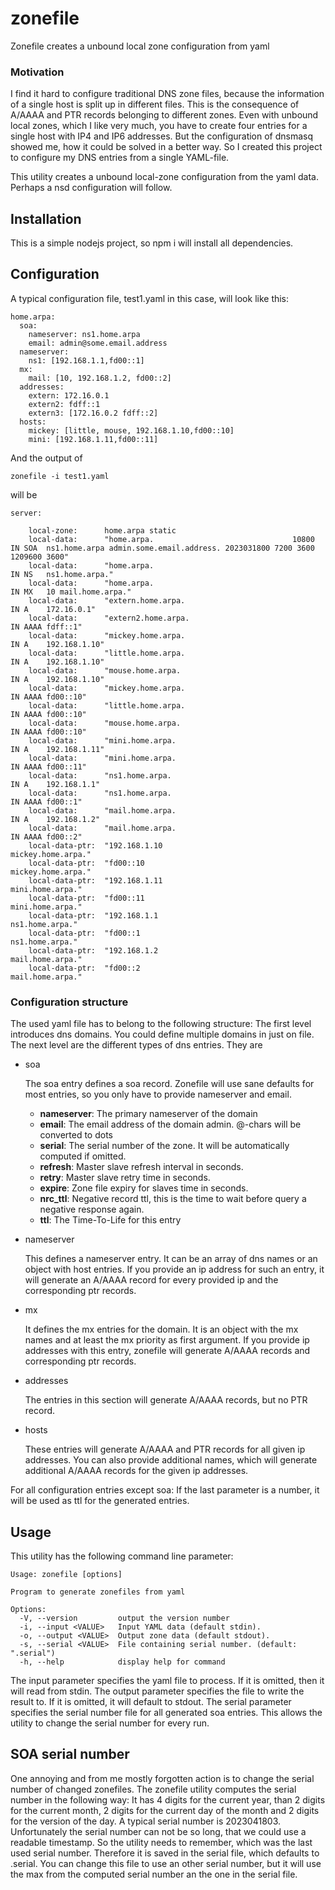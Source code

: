 # zonefile
Zonefile creates a unbound local zone configuration from yaml

### Motivation
I find it hard to configure traditional DNS zone files, because the information of a single host is split up in different files. This is the consequence of A/AAAA and PTR records belonging to different zones. Even with unbound local zones, which I like very much, you have to create four entries for a single host with IP4 and IP6 addresses. But the configuration of dnsmasq showed me, how it could be solved in a better way. So I created this project to configure my DNS entries from a single YAML-file.

This utility creates a unbound local-zone configuration from the yaml data. Perhaps a nsd configuration will follow.

## Installation
This is a simple nodejs project, so npm i will install all dependencies.

## Configuration
A typical configuration file, test1.yaml in this case, will look like this:

    home.arpa:
      soa:
        nameserver: ns1.home.arpa
        email: admin@some.email.address
      nameserver:
        ns1: [192.168.1.1,fd00::1]
      mx:
        mail: [10, 192.168.1.2, fd00::2]
      addresses:
        extern: 172.16.0.1
        extern2: fdff::1
        extern3: [172.16.0.2 fdff::2]
      hosts:
        mickey: [little, mouse, 192.168.1.10,fd00::10]
        mini: [192.168.1.11,fd00::11]

And the output of

    zonefile -i test1.yaml
will be

    server:
  
        local-zone:      home.arpa static
        local-data:      "home.arpa.                               10800  IN SOA  ns1.home.arpa admin.some.email.address. 2023031800 7200 3600 1209600 3600"
        local-data:      "home.arpa.                                      IN NS   ns1.home.arpa."
        local-data:      "home.arpa.                                      IN MX   10 mail.home.arpa."
        local-data:      "extern.home.arpa.                               IN A    172.16.0.1"
        local-data:      "extern2.home.arpa.                              IN AAAA fdff::1"
        local-data:      "mickey.home.arpa.                               IN A    192.168.1.10"
        local-data:      "little.home.arpa.                               IN A    192.168.1.10"
        local-data:      "mouse.home.arpa.                                IN A    192.168.1.10"
        local-data:      "mickey.home.arpa.                               IN AAAA fd00::10"
        local-data:      "little.home.arpa.                               IN AAAA fd00::10"
        local-data:      "mouse.home.arpa.                                IN AAAA fd00::10"
        local-data:      "mini.home.arpa.                                 IN A    192.168.1.11"
        local-data:      "mini.home.arpa.                                 IN AAAA fd00::11"
        local-data:      "ns1.home.arpa.                                  IN A    192.168.1.1"
        local-data:      "ns1.home.arpa.                                  IN AAAA fd00::1"
        local-data:      "mail.home.arpa.                                 IN A    192.168.1.2"
        local-data:      "mail.home.arpa.                                 IN AAAA fd00::2"
        local-data-ptr:  "192.168.1.10                                            mickey.home.arpa."
        local-data-ptr:  "fd00::10                                                mickey.home.arpa."
        local-data-ptr:  "192.168.1.11                                            mini.home.arpa."
        local-data-ptr:  "fd00::11                                                mini.home.arpa."
        local-data-ptr:  "192.168.1.1                                             ns1.home.arpa."
        local-data-ptr:  "fd00::1                                                 ns1.home.arpa."
        local-data-ptr:  "192.168.1.2                                             mail.home.arpa."
        local-data-ptr:  "fd00::2                                                 mail.home.arpa."

### Configuration structure
The used yaml file has to belong to the following structure: The first level introduces dns domains. You could define multiple domains in just on file. The next level are the different types of dns entries. They are
 - soa

   The soa entry defines a soa record. Zonefile will use sane defaults for most entries, so you only have to provide nameserver and email.
   - **nameserver**: The primary nameserver of the domain 
   - **email**: The email address of the domain admin. @-chars will be converted to dots
   - **serial**: The serial number of the zone. It will be automatically computed if omitted.
   - **refresh**: Master slave refresh interval in seconds. 
   - **retry**: Master slave retry time in seconds.
   - **expire**: Zone file expiry for slaves time in seconds.
   - **nrc_ttl**: Negative record ttl, this is the time to wait before query a negative response again.  
   - **ttl**: The Time-To-Life for this entry

 - nameserver
   
   This defines a nameserver entry. It can be an array of dns names or an object with host entries. If you provide an ip address for such an entry, it will generate an A/AAAA record for every provided ip and the corresponding ptr records.
 - mx
   
   It defines the mx entries for the domain. It is an object with the mx names and at least the mx priority as first argument. If you provide ip addresses with this entry, zonefile will generate A/AAAA records and corresponding ptr records.
 - addresses
   
   The entries in this section will generate A/AAAA records, but no PTR record.
 - hosts
   
   These entries will generate A/AAAA and PTR records for all given ip addresses. You can also provide additional names, which will generate additional A/AAAA records for the given ip addresses.

For all configuration entries except soa: If the last parameter is a number, it will be used as ttl for the generated entries.

## Usage
This utility has the following command line parameter:

    Usage: zonefile [options]

    Program to generate zonefiles from yaml

    Options:
      -V, --version         output the version number
      -i, --input <VALUE>   Input YAML data (default stdin).
      -o, --output <VALUE>  Output zone data (default stdout).
      -s, --serial <VALUE>  File containing serial number. (default: ".serial")
      -h, --help            display help for command

The input parameter specifies the yaml file to process. If it is omitted, then it will read from stdin. The output parameter specifies the file to write the result to. If it is omitted, it will default to stdout. The serial parameter specifies the serial number file for all generated soa entries. This allows the utility to change the serial number for every run.

## SOA serial number
One annoying and from me mostly forgotten action is to change the serial number of changed zonefiles. The zonefile utility computes the serial number in the following way: It has 4 digits for the current year, than 2 digits for the current month, 2 digits for the current day of the month and 2 digits for the version of the day. A typical serial number is 2023041803. Unfortunately the serial number can not be so long, that we could use a readable timestamp. So the utility needs to remember, which was the last used serial number. Therefore it is saved in the serial file, which defaults to .serial. You can change this file to use an other serial number, but it will use the max from the computed serial number an the one in the serial file.
